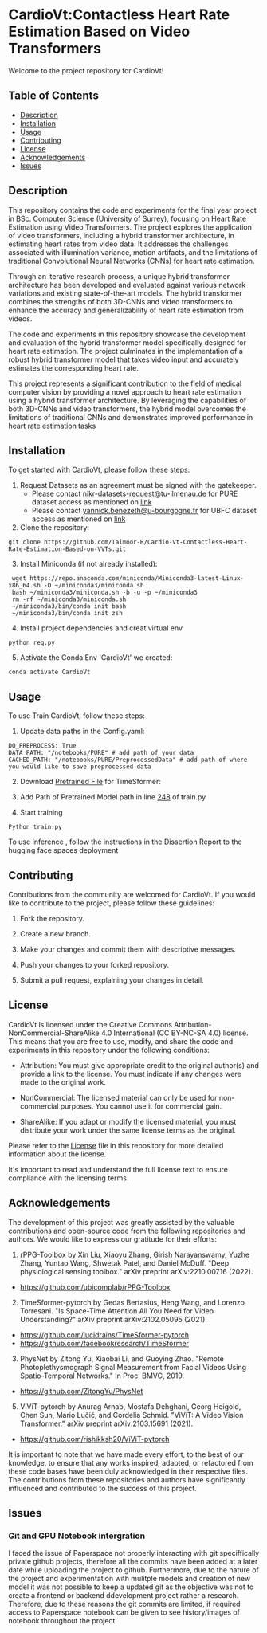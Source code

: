 # CardioVt:Contactless Heart Rate Estimation Based on Video Transformers

Welcome to the project repository for CardioVt!

## Table of Contents
- [Description](#description)
- [Installation](#installation)
- [Usage](#usage)
- [Contributing](#contributing)
- [License](#license)
- [Acknowledgements](#acknowledgements)
- [Issues](#issues)

## Description

This repository contains the code and experiments for the final year project in BSc. Computer Science (University of Surrey), focusing on Heart Rate Estimation using Video Transformers. The project explores the application of video transformers, including a hybrid transformer architecture, in estimating heart rates from video data. It addresses the challenges associated with illumination variance, motion artifacts, and the limitations of traditional Convolutional Neural Networks (CNNs) for heart rate estimation.

Through an iterative research process, a unique hybrid transformer architecture has been developed and evaluated against various network variations and existing state-of-the-art models. The hybrid transformer combines the strengths of both 3D-CNNs and video transformers to enhance the accuracy and generalizability of heart rate estimation from videos.

The code and experiments in this repository showcase the development and evaluation of the hybrid transformer model specifically designed for heart rate estimation. The project culminates in the implementation of a robust hybrid transformer model that takes video input and accurately estimates the corresponding heart rate.

This project represents a significant contribution to the field of medical computer vision by providing a novel approach to heart rate estimation using a hybrid transformer architecture. By leveraging the capabilities of both 3D-CNNs and video transformers, the hybrid model overcomes the limitations of traditional CNNs and demonstrates improved performance in heart rate estimation tasks

## Installation

To get started with CardioVt, please follow these steps:
1. Request Datasets as an agreement must be signed with the gatekeeper.
   - Please contact nikr-datasets-request@tu-ilmenau.de for PURE dataset access as mentioned on [link]("https://www.tu-ilmenau.de/en/university/departments/department-of-computer-science-andautomation/profile/institutes-and-groups/institute-of-computer-and-systems-engineering/group-for-neuroinformatics-and-cognitive-robotics/data-sets-code/pulse-rate-detection-dataset-pure")
   - Please contact yannick.benezeth@u-bourgogne.fr for UBFC dataset access as mentioned on [link](https://sites.google.com/view/ybenezeth/ubfcrppg)
2. Clone the repository:
  ``` 
  git clone https://github.com/Taimoor-R/Cardio-Vt-Contactless-Heart-Rate-Estimation-Based-on-VVTs.git 
  ```
3. Install Miniconda (if not already installed):
  ```mkdir -p ~/miniconda3
   wget https://repo.anaconda.com/miniconda/Miniconda3-latest-Linux-x86_64.sh -O ~/miniconda3/miniconda.sh
   bash ~/miniconda3/miniconda.sh -b -u -p ~/miniconda3
   rm -rf ~/miniconda3/miniconda.sh
   ~/miniconda3/bin/conda init bash
   ~/miniconda3/bin/conda init zsh
  ```
4. Install project dependencies and creat virtual env
  ``` 
  python req.py 
  ```
5. Activate the Conda Env 'CardioVt' we created:
  ``` 
  conda activate CardioVt 
  ```
  
## Usage
To use Train CardioVt, follow these steps:

1. Update data paths in the Config.yaml:
  ``` 
  DO_PREPROCESS: True            
  DATA_PATH: "/notebooks/PURE" # add path of your data                    
  CACHED_PATH: "/notebooks/PURE/PreprocessedData" # add path of where you would like to save preprocessed data
  ```
2. Download [Pretrained File](https://www.dropbox.com/s/4roflx4q1gscu85/TimeSformer_divST_32x32_224_HowTo100M.pyth?dl=0) for TimeSformer:

3. Add Path of Pretrained Model path in line [248](https://github.com/Taimoor-R/HR-VViT-Contactless-Heart-Rate-Estimation-Based-on-VViTs/blob/2157b35cd15f75063c3ab33b63adc3501acb8702/train.py#LL248C5-L248C121) of train.py

4. Start training
  ``` 
  Python train.py
  ```
To use Inference , follow the instructions in the Dissertion Report to the hugging face spaces deployment


## Contributing
Contributions from the community are welcomed for CardioVt. If you would like to contribute to the project, please follow these guidelines:

1. Fork the repository.

2. Create a new branch.

3. Make your changes and commit them with descriptive messages.

4. Push your changes to your forked repository.

5. Submit a pull request, explaining your changes in detail.

## License
CardioVt is licensed under the Creative Commons Attribution-NonCommercial-ShareAlike 4.0 International (CC BY-NC-SA 4.0) license. This means that you are free to use, modify, and share the code and experiments in this repository under the following conditions:

- Attribution: You must give appropriate credit to the original author(s) and provide a link to the license. You must indicate if any changes were made to the original work.

- NonCommercial: The licensed material can only be used for non-commercial purposes. You cannot use it for commercial gain.

- ShareAlike: If you adapt or modify the licensed material, you must distribute your work under the same license terms as the original.

Please refer to the [License](LICENSE) file in this repository for more detailed information about the license.

It's important to read and understand the full license text to ensure compliance with the licensing terms.

## Acknowledgements
The development of this project was greatly assisted by the valuable contributions and open-source code from the following repositories and authors. We would like to express our gratitude for their efforts:

1. rPPG-Toolbox by Xin Liu, Xiaoyu Zhang, Girish Narayanswamy, Yuzhe Zhang, Yuntao Wang, Shwetak Patel, and Daniel McDuff. "Deep physiological sensing toolbox." arXiv preprint arXiv:2210.00716 (2022). 
  - https://github.com/ubicomplab/rPPG-Toolbox
2. TimeSformer-pytorch by Gedas Bertasius, Heng Wang, and Lorenzo Torresani. "Is Space-Time Attention All You Need for Video Understanding?" arXiv preprint arXiv:2102.05095 (2021).
  - https://github.com/lucidrains/TimeSformer-pytorch
  - https://github.com/facebookresearch/TimeSformer
3. PhysNet by Zitong Yu, Xiaobai Li, and Guoying Zhao. "Remote Photoplethysmograph Signal Measurement from Facial Videos Using Spatio-Temporal Networks." In Proc. BMVC, 2019.
  - https://github.com/ZitongYu/PhysNet
5. ViViT-pytorch by Anurag Arnab, Mostafa Dehghani, Georg Heigold, Chen Sun, Mario Lučić, and Cordelia Schmid. "ViViT: A Video Vision Transformer." arXiv preprint arXiv:2103.15691 (2021).
  - https://github.com/rishikksh20/ViViT-pytorch

It is important to note that we have made every effort, to the best of our knowledge, to ensure that any works inspired, adapted, or refactored from these code bases have been duly acknowledged in their respective files. The contributions from these repositories and authors have significantly influenced and contributed to the success of this project.
## Issues
### Git and GPU Notebook intergration
I faced the issue of Paperspace not properly interacting with git speciffically private github projects, therefore all the commits have been added at a later date while uploading the project to github. Furthermore, due to the nature of the project and experimentation with mulitple models and creation of new model it was not possible to keep a updated git as the objective was not to create a frontend or backend ddevelopment project rather a research. Therefore, due to these reasons the git commits are limited, if required access to Paperspace notebook can be given to see history/images of notebook throughout the project.
